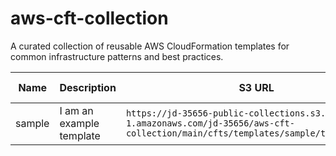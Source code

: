 # aws-cft-collection

A curated collection of reusable AWS CloudFormation templates for common
infrastructure patterns and best practices.

<!-- markdownlint-disable MD013 -->
<!-- TEMPLATE TABLE START -->

| Name   | Description              | S3 URL                                                                                                                                 | Download Link                                                                                                                                    |
| ------ | ------------------------ | -------------------------------------------------------------------------------------------------------------------------------------- | ------------------------------------------------------------------------------------------------------------------------------------------------ |
| sample | I am an example template | `https://jd-35656-public-collections.s3.ap-south-1.amazonaws.com/jd-35656/aws-cft-collection/main/cfts/templates/sample/template.yaml` | [download](https://jd-35656-public-collections.s3.ap-south-1.amazonaws.com/jd-35656/aws-cft-collection/main/cfts/templates/sample/template.yaml) |

<!-- TEMPLATE TABLE END -->
<!-- markdownlint-enable MD013 -->
